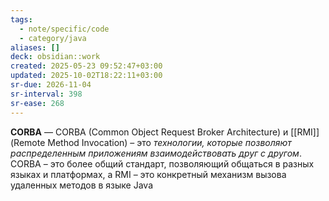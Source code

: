 ```yaml
---
tags:
  - note/specific/code
  - category/java
aliases: []
deck: obsidian::work
created: 2025-05-23 09:52:47+03:00
updated: 2025-10-02T18:22:11+03:00
sr-due: 2026-11-04
sr-interval: 398
sr-ease: 268
---
```


**CORBA**
—
CORBA (Common Object Request Broker Architecture) и [[RMI]] (Remote Method Invocation) – это *технологии, которые позволяют распределенным приложениям взаимодействовать друг с другом*. CORBA – это более общий стандарт, позволяющий общаться в разных языках и платформах, а RMI – это конкретный механизм вызова удаленных методов в языке Java
